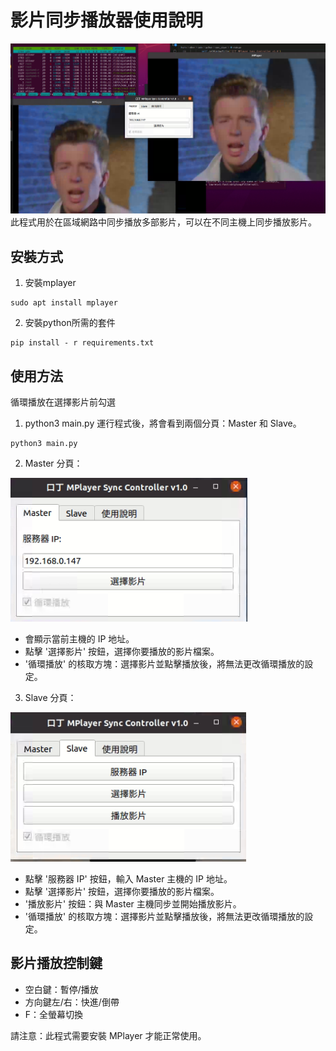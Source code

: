 # 影片同步播放器使用說明


![demo](https://github.com/Oliver0804/sync_player/blob/main/%E6%88%AA%E5%9C%96%202023-08-03%20%E4%B8%8A%E5%8D%8812.10.35.png)
此程式用於在區域網路中同步播放多部影片，可以在不同主機上同步播放影片。
## 安裝方式
1. 安裝mplayer
```
sudo apt install mplayer
```


2. 安裝python所需的套件
```
pip install - r requirements.txt
```

## 使用方法

循環播放在選擇影片前勾選

1. python3 main.py 運行程式後，將會看到兩個分頁：Master 和 Slave。
```
python3 main.py
```

2. Master 分頁：

![demo](https://github.com/Oliver0804/sync_player/blob/main/%E6%88%AA%E5%9C%96%202023-08-03%20%E4%B8%8A%E5%8D%8812.10.47.png)

   - 會顯示當前主機的 IP 地址。
   - 點擊 '選擇影片' 按鈕，選擇你要播放的影片檔案。
   - '循環播放' 的核取方塊：選擇影片並點擊播放後，將無法更改循環播放的設定。

3. Slave 分頁：

![demo](https://github.com/Oliver0804/sync_player/blob/main/%E6%88%AA%E5%9C%96%202023-08-03%20%E4%B8%8A%E5%8D%8812.11.22.png)

   - 點擊 '服務器 IP' 按鈕，輸入 Master 主機的 IP 地址。
   - 點擊 '選擇影片' 按鈕，選擇你要播放的影片檔案。
   - '播放影片' 按鈕：與 Master 主機同步並開始播放影片。
   - '循環播放' 的核取方塊：選擇影片並點擊播放後，將無法更改循環播放的設定。

## 影片播放控制鍵

- 空白鍵：暫停/播放
- 方向鍵左/右：快進/倒帶
- F：全螢幕切換

請注意：此程式需要安裝 MPlayer 才能正常使用。
